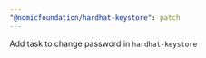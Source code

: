 ```yaml
---
"@nomicfoundation/hardhat-keystore": patch
---
```


Add task to change password in `hardhat-keystore`
